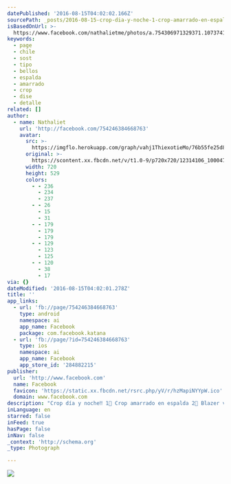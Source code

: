 ```yaml
---
datePublished: '2016-08-15T04:02:02.166Z'
sourcePath: _posts/2016-08-15-crop-dia-y-noche-1-crop-amarrado-en-espalda-2-blazer-ver.md
isBasedOnUrl: >-
  https://www.facebook.com/nathalietme/photos/a.754306971329371.1073741828.754246384668763/1000474740045925/?type=3&theater
keywords:
  - page
  - chile
  - sost
  - tipo
  - bellos
  - espalda
  - amarrado
  - crop
  - dise
  - detalle
related: []
author:
  - name: Nathaliet
    url: 'http://facebook.com/754246384668763'
    avatar:
      src: >-
        https://imgflo.herokuapp.com/graph/vahj1ThiexotieMo/76b55fe25d8cdd76a7531efa0690cab1/croprotate.jpg?cropheight=529&cropwidth=720&degrees=0&input=https%3A%2F%2Fscontent.xx.fbcdn.net%2Fv%2Ft1.0-9%2Fp720x720%2F12314106_1000474740045925_448672732864245219_n.jpg%3Foh%3Dc38e5986a9c29025e75902a8cfc5e4c8%26oe%3D5850A92B&x=0&y=95
      original: >-
        https://scontent.xx.fbcdn.net/v/t1.0-9/p720x720/12314106_1000474740045925_448672732864245219_n.jpg?oh=c38e5986a9c29025e75902a8cfc5e4c8&oe=5850A92B
      width: 720
      height: 529
      colors:
        - - 236
          - 234
          - 237
        - - 26
          - 15
          - 31
        - - 179
          - 179
          - 179
        - - 129
          - 123
          - 125
        - - 120
          - 38
          - 17
via: {}
dateModified: '2016-08-15T04:02:01.278Z'
title: ''
app_links:
  - url: 'fb://page/754246384668763'
    type: android
    namespace: ai
    app_name: Facebook
    package: com.facebook.katana
  - url: 'fb://page/?id=754246384668763'
    type: ios
    namespace: ai
    app_name: Facebook
    app_store_id: '284882215'
publisher:
  url: 'http://www.facebook.com'
  name: Facebook
  favicon: 'https://static.xx.fbcdn.net/rsrc.php/yV/r/hzMapiNYYpW.ico'
  domain: www.facebook.com
description: "Crop día y noche‼️ 1⃣ Crop amarrado en espalda 2⃣ Blazer verano detalle cuero \uD83D\uDC83\uD83D\uDC81\uD83D\uDC4D"
inLanguage: en
starred: false
inFeed: true
hasPage: false
inNav: false
_context: 'http://schema.org'
_type: Photograph

---
```

![](https://imgflo.herokuapp.com/graph/vahj1ThiexotieMo/76b55fe25d8cdd76a7531efa0690cab1/croprotate.jpg?cropheight=529&cropwidth=720&degrees=0&input=https%3A%2F%2Fscontent.xx.fbcdn.net%2Fv%2Ft1.0-9%2Fp720x720%2F12314106_1000474740045925_448672732864245219_n.jpg%3Foh%3Dc38e5986a9c29025e75902a8cfc5e4c8%26oe%3D5850A92B&x=0&y=95)